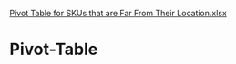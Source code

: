 [Pivot Table for SKUs that are Far From Their Location.xlsx](https://github.com/tommynkoho/Pivot-Table/files/10247415/Pivot.Table.for.SKUs.that.are.Far.From.Their.Location.xlsx)
# Pivot-Table
